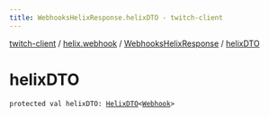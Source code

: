 ```yaml
---
title: WebhooksHelixResponse.helixDTO - twitch-client
---
```


[twitch-client](../../index.html) / [helix.webhook](../index.html) / [WebhooksHelixResponse](index.html) / [helixDTO](./helix-d-t-o.html)

# helixDTO

`protected val helixDTO: `[`HelixDTO`](../../helix.http.model/-helix-d-t-o/index.html)`<`[`Webhook`](../../helix.webhook.model/-webhook/index.html)`>`